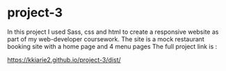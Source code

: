 # project-3


In this project I used Sass, css and html to create a responsive website as part of my web-developer coursework. 
The site is a mock restaurant booking site with a home page and 4 menu pages
The full project link is : 

https://kkiarie2.github.io/project-3/dist/ 
